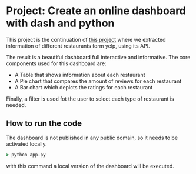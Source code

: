 # Project: Create an online dashboard with dash and python

This project is the continuation of [this project](./ETL_Pipeline) where we extracted information of different
restaurants form yelp, using its API.

The result is a beautiful dashboard full interactive and informative. The core components used for this dashboard are:

- A Table that shows information about each restaurant
- A Pie chart that compares the amount of reviews for each restaurant
- A Bar chart which depicts the ratings for each restaurant

Finally, a filter is used fot the user to select each type of restaurant is needed.

## How to run the code

The dashboard is not published in any public domain, so it needs to be activated locally.

```cmd
> python app.py
```

with this command a local version of the dashboard will be executed.